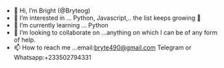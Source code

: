 - 👋 Hi, I’m Bright (@Bryteog)
- 👀 I’m interested in ... Python, Javascript,.. the list keeps growing 👀
- 🌱 I’m currently learning ... Python
- 💞️ I’m looking to collaborate on ...anything on which I can be of any form of help.
- 📫 How to reach me ...email:bryte490@gmail.com Telegram or Whatsapp:+233502794331

<!---
Bryteog/Bryteog is a ✨ special ✨ repository because its `README.md` (this file) appears on your GitHub profile.
You can click the Preview link to take a look at your changes.
--->
